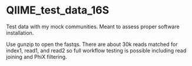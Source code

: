 # QIIME_test_data_16S
Test data with my mock communities.  Meant to assess proper software installation.

Use gunzip to open the fastqs.  There are about 30k reads matched for index1,
read1, and read2 so full workflow testing is possible including read joining
and PhiX filtering.
